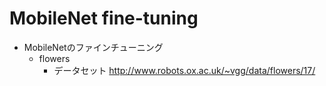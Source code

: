 # MobileNet fine-tuning
- MobileNetのファインチューニング
  - flowers
    - データセット http://www.robots.ox.ac.uk/~vgg/data/flowers/17/